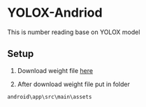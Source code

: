 # YOLOX-Andriod

This is number reading base on YOLOX model

## Setup
1) Download weight file [here](https://drive.google.com/drive/folders/1tXAeFn9Fx9UGSjBCoGP75sabZILr0daS?usp=sharing)

2) After download weight file put in folder
```
android\app\src\main\assets
```
